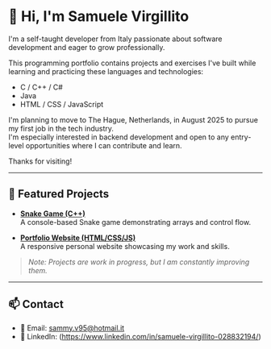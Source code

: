 # 👋 Hi, I'm Samuele Virgillito

I'm a self-taught developer from Italy passionate about software development and eager to grow professionally.

This programming portfolio contains projects and exercises I've built while learning and practicing these languages and technologies:

- C / C++ / C#
- Java
- HTML / CSS / JavaScript

I'm planning to move to The Hague, Netherlands, in August 2025 to pursue my first job in the tech industry.  
I'm especially interested in backend development and open to any entry-level opportunities where I can contribute and learn.

Thanks for visiting!

---

## 🚀 Featured Projects

- [**Snake Game (C++)**](https://github.com/ZioSammy95/programming-portfolio/tree/master/SnakeGame)  
  A console-based Snake game demonstrating arrays and control flow.

- [**Portfolio Website (HTML/CSS/JS)**](https://github.com/ZioSammy95/programming-portfolio/tree/master/HTML-CSS-%20JAVASCRIPT)  
  A responsive personal website showcasing my work and skills.

> *Note: Projects are work in progress, but I am constantly improving them.*

---

## 📫 Contact

- 📧 Email: sammy.v95@hotmail.it
- 💼 LinkedIn: (https://www.linkedin.com/in/samuele-virgillito-028832194/)


